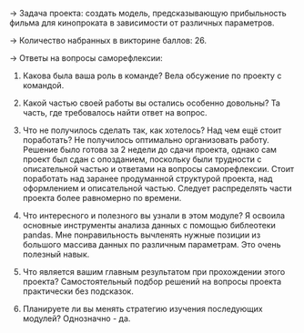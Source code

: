 → Задача проекта: создать модель, предсказывающую прибыльность фильма для кинопроката в зависимости от различных параметров.

→ Количество набранных в викторине баллов: 26.

→ Ответы на вопросы саморефлексии:

1. Какова была ваша роль в команде?
Вела обсужение по проекту с командой.

2. Какой частью своей работы вы остались особенно довольны?
Та часть, где требовалось найти ответ на вопрос.

3. Что не получилось сделать так, как хотелось? Над чем ещё стоит поработать?
Не получилось оптимально организовать работу. Решение было готова за 2 недели до сдачи проекта, однако сам проект был сдан с опозданием, поскольку были трудности с описательной частью и ответами на вопросы саморефлексии.
Стоит поработать над заранее продуманной структурой проекта, над оформлением и описательной частью. Следует распределять части проекта более равномерно по времени.

4. Что интересного и полезного вы узнали в этом модуле?
Я освоила основные инструменты анализа данных с помощью библеотеки pandas.
Мне понравильность вычленять нужные позиции из большого массива данных по различным параметрам. Это очень полезный навык. 

5. Что является вашим главным результатом при прохождении этого проекта?
Самостоятельный подбор решений на вопросы проекта практически без подсказок. 

6. Планируете ли вы менять стратегию изучения последующих модулей?
Однозначно - да.